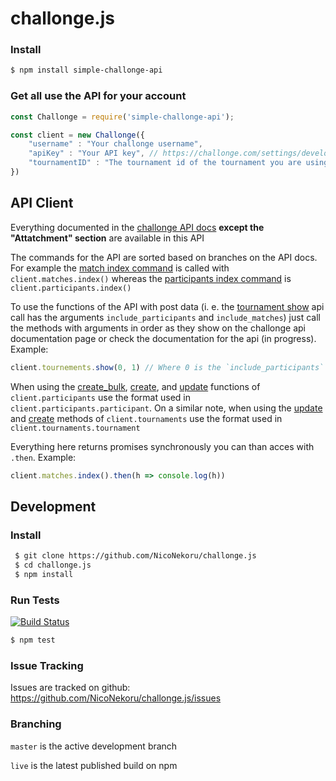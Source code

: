# challonge.js

### Install

```bash
$ npm install simple-challonge-api
```

### Get all use the API for your account

```js
const Challonge = require('simple-challonge-api');

const client = new Challonge({
	"username" : "Your challonge username",
	"apiKey" : "Your API key", // https://challonge.com/settings/developer
	"tournamentID" : "The tournament id of the tournament you are using the API with" // https://challonge.com/<tournamentID>
})
```

## API Client

Everything documented in the [challonge API docs](https://api.challonge.com/v1) **except the "Attatchment" section** are available in this API

The commands for the API are sorted based on branches on the API docs. For example the [match index command](https://api.challonge.com/v1/documents/matches/index) is called with `client.matches.index()` whereas the [participants index command](https://api.challonge.com/v1/documents/participants/index) is `client.participants.index()`

To use the functions of the API with post data (i. e. the [tournament show](https://api.challonge.com/v1/documents/tournaments/show) api call has the arguments `include_participants` and `include_matches`) just call the methods with arguments in order as they show on the challonge api documentation page or check the documentation for the api (in progress). Example:
```js
client.tournements.show(0, 1) // Where 0 is the `include_participants` parameter and 1 is the `include_matches` parameter as indicated by https://api.challonge.com/v1/documents/tournaments/show
```

When using the [create_bulk](https://api.challonge.com/v1/documents/participants/bulk_add), [create](https://api.challonge.com/v1/documents/participants/create), and [update](https://api.challonge.com/v1/documents/participants/update) functions of `client.participants` use the format used in `client.participants.participant`. On a similar note, when using the [update](https://api.challonge.com/v1/documents/tournaments/update) and [create](https://api.challonge.com/v1/documents/tournaments/create) methods of `client.tournaments` use the format used in `client.tournaments.tournament`

Everything here returns promises synchronously you can than acces with `.then`. Example:
```js
client.matches.index().then(h => console.log(h))
```

## Development

### Install

```bash
 $ git clone https://github.com/NicoNekoru/challonge.js
 $ cd challonge.js
 $ npm install
```

### Run Tests
[![Build Status](https://api.travis-ci.com/NicoNekoru/challonge.js.svg?branch=main)](https://travis-ci.com/NicoNekoru/challonge.js)

```bash
$ npm test
```

### Issue Tracking

Issues are tracked on github: https://github.com/NicoNekoru/challonge.js/issues


### Branching

``master`` is the active development branch

``live`` is the latest published build on npm
